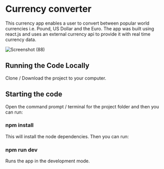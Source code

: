 # Currency converter

This currency app enables a user to convert between popular world currencies i.e. Pound, US Dollar and the Euro. The app was built using react.js and uses an external currency api to provide it with real time currency data. 

![Screenshot (88)](https://github.com/johnnyd81/currency-converter/assets/95863021/a2d05273-47fd-4386-9ae9-835969592e0f)

## Running the Code Locally
Clone / Download the project to your computer.

## Starting the code
Open the command prompt / terminal for the project folder and then you can run:

### npm install
This will install the node dependencies. Then you can run:

### npm run dev
Runs the app in the development mode.


